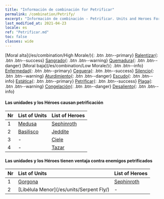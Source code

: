 ```yaml
---
title: "Información de combinación for Petrificar"
permalink: /combination/Petrify/
excerpt: "Información de combinación - Petrificar. Units and Heroes Formation."
last_modified_at: 2021-04-23
locale: es
ref: "Petrificar.md"
toc: false
classes: wide
---
```


  [Moral alta](/es/combination/High Morale/){: .btn .btn--primary} [Ralentizar](/es/combination/Slow/){: .btn .btn--success} [Sangrado](/es/combination/Bleeding/){: .btn .btn--warning} [Quemadura](/es/combination/Burning/){: .btn .btn--danger} [Moral baja](/es/combination/Low Morale/){: .btn .btn--info} [Enfermedad](/es/combination/Disease/){: .btn .btn--primary} [Ceguera](/es/combination/Blind/){: .btn .btn--success} [Silencio](/es/combination/Silence/){: .btn .btn--warning} [Aturdimiento](/es/combination/Stun/){: .btn .btn--danger} [Escudo](/es/combination/Shield/){: .btn .btn--info} [Estática](/es/combination/Static/){: .btn .btn--primary} [Petrificar](/es/combination/Petrify/){: .btn .btn--success} [Plaga](/es/combination/Plague/){: .btn .btn--warning} [Congelación](/es/combination/Freeze/){: .btn .btn--danger} [Desaliento](/es/combination/Deterrence/){: .btn .btn--info} 


#### Las unidades y los Héroes causan petrificación

  | Nr |  List of Units  | List of Heroes | 
  |:---|:----------------|:---------------| 
  | 1 | [Medusa](/es/units/Medusa/) | [Sephinroth](/es/heroes/Sephinroth/) |
  | 2 | [Basilisco](/es/units/Basilisk/) | [Jeddite](/es/heroes/Jeddite/) |
  | 3 | - | [Ciele](/es/heroes/Ciele/) |
  | 4 | - | [Tazar](/es/heroes/Tazar/) |


#### Las unidades y los Héroes tienen ventaja contra enemigos petrificados

  | Nr |  List of Units  | List of Heroes | 
  |:---|:----------------|:---------------| 
  | 1 | [Gorgona](/es/units/Gorgon/) | [Sephinroth](/es/heroes/Sephinroth/) |
  | 2 | [Libélula Menor](/es/units/Serpent Fly/) | - |
